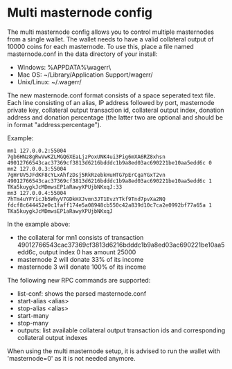 Multi masternode config
=======================

The multi masternode config allows you to control multiple masternodes from a single wallet. The wallet needs to have a valid collateral output of 10000 coins for each masternode. To use this, place a file named masternode.conf in the data directory of your install:
 * Windows: %APPDATA%\wagerr\
 * Mac OS: ~/Library/Application Support/wagerr/
 * Unix/Linux: ~/.wagerr/

The new masternode.conf format consists of a space seperated text file. Each line consisting of an alias, IP address followed by port, masternode private key, collateral output transaction id, collateral output index, donation address and donation percentage (the latter two are optional and should be in format "address:percentage").

Example:
```
mn1 127.0.0.2:55004 7gb6HNz8gRwVwKZLMGQ6XEaLjzPoxUNK4ui3Pig6mXA6RZ8xhsn 49012766543cac37369cf3813d6216bdddc1b9a8ed03ac690221be10aa5edd6c 0
mn2 127.0.0.3:55004 7gHrUV5JFdKF8cYLxAhfzDsj5RkRzebkHuHTG7pErCgaYGxT2vn 49012766543cac37369cf3813d6216bdddc1b9a8ed03ac690221be10aa5edd6c 1 TKa5kuygkJcMDmwsEP1aRawyXPUjbNKxqJ:33
mn3 127.0.0.4:55004 7hTm4uYFYicJb5WhyV7GDkHXJvmn3JT1EvzYTkf9Tnd7pvXa2NQ fdcf8c644452e0c1faff174e5a08948cb550c42a839d10c7ca2e0992bf77a65a 1 TKa5kuygkJcMDmwsEP1aRawyXPUjbNKxqJ
```

In the example above:
* the collateral for mn1 consists of transaction 49012766543cac37369cf3813d6216bdddc1b9a8ed03ac690221be10aa5edd6c, output index 0 has amount 25000
* masternode 2 will donate 33% of its income
* masternode 3 will donate 100% of its income


The following new RPC commands are supported:
* list-conf: shows the parsed masternode.conf
* start-alias \<alias\>
* stop-alias \<alias\>
* start-many
* stop-many
* outputs: list available collateral output transaction ids and corresponding collateral output indexes

When using the multi masternode setup, it is advised to run the wallet with 'masternode=0' as it is not needed anymore.
